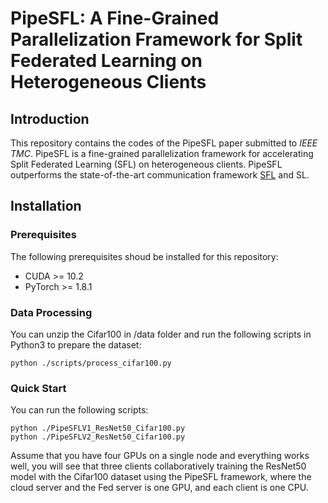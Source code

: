 # PipeSFL: A Fine-Grained Parallelization Framework for Split Federated Learning on Heterogeneous Clients #  
## Introduction ##
This repository contains the codes of the PipeSFL paper submitted to *IEEE TMC*. PipeSFL is a fine-grained parallelization framework for accelerating Split Federated Learning (SFL) on heterogeneous clients. PipeSFL outperforms the state-of-the-art communication framework [SFL](https://github.com/chandra2thapa/SplitFed-When-Federated-Learning-Meets-Split-Learning) and SL.  

## Installation ##
### Prerequisites ###
The following prerequisites shoud be installed for this repository:  
* CUDA >= 10.2  
* PyTorch >= 1.8.1  
### Data Processing ###
You can unzip the Cifar100 in /data folder and run the following scripts in Python3 to prepare the dataset:  
```
python ./scripts/process_cifar100.py  
```
### Quick Start ###
You can run the following scripts:  
```
python ./PipeSFLV1_ResNet50_Cifar100.py  
python ./PipeSFLV2_ResNet50_Cifar100.py
```  
Assume that you have four GPUs on a single node and everything works well, you will see that three clients collaboratively training the ResNet50 model with the Cifar100 dataset using the PipeSFL framework, where the cloud server and the Fed server is one GPU, and each client is one CPU.
